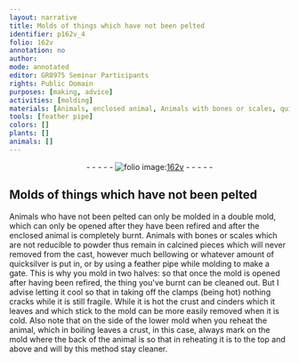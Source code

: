 ```yaml
---
layout: narrative
title: Molds of things which have not been pelted
identifier: p162v_4
folio: 162v
annotation: no
author:
mode: annotated
editor: GR8975 Seminar Participants
rights: Public Domain
purposes: [making, advice]
activities: [molding]
materials: [Animals, enclosed animal, Animals with bones or scales, quicksilver]
tools: [feather pipe]
colors: []
plants: []
animals: []
---
```


 <div class="folio" align="center">- - - - - <a href="http://gallica.bnf.fr/ark:/12148/btv1b10500001g/f330.item" target="_blank"><img src="https://cu-mkp.github.io/GR8975-edition/assets/photo-icon.png" alt="folio image: " style="display:inline-block; margin-bottom:-3px;"/>162v</a> - - - - - </div> <span class="activity"></span>  

## Molds of things which have not been pelted

 
<span class="material">Animals</span> who have not been pelted can only be molded in a double mold, which can only be opened after they have been refired and after the <span class="material">enclosed animal</span> is completely burnt. <span class="material">Animals with bones or scales</span> which are not reducible to powder thus remain in calcined pieces which will never removed from the cast, however much bellowing or whatever amount of <span class="material">quicksilver</span> is put in, or by using a <span class="tool">feather pipe</span> while molding to make a gate. This is why you mold in two halves: so that once the mold is opened after having been refired, the thing you've burnt can be cleaned out. But I advise letting it cool so that in taking off the clamps (being hot) nothing cracks while it is still fragile. While it is hot the crust and cinders which it leaves and which stick to the mold can be more easily removed when it is cold. Also note that on the side of the lower mold when you reheat the animal, which in boiling leaves a crust, in this case, always mark on the mold where the back of the animal is so that in reheating it is to the top and above and will by this method stay cleaner.
 